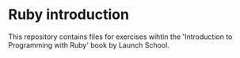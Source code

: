 # Ruby introduction

This repository contains files for exercises wihtin the 'Introduction to Programming with Ruby' book by Launch School.
